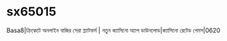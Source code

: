 # sx65015
Basa8|ক্রিকেটে অনলাইন বাজির সেরা প্ল্যাটফর্ম | নতুন ক্যাসিনো অ্যাপ ডাউনলোড|ক্যাসিনো রেটেড গেমস|0620
